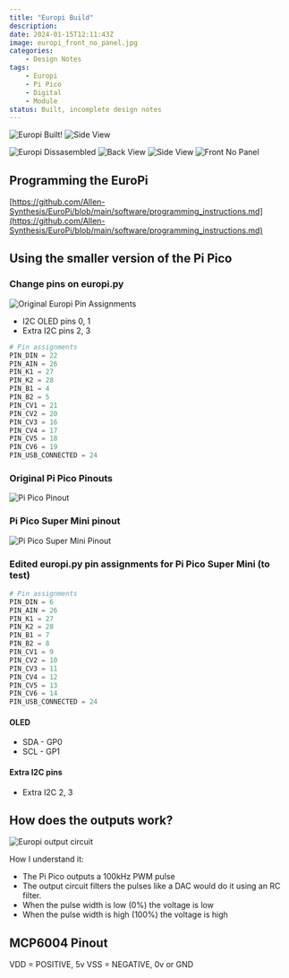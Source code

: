 ```yaml
---
title: "Europi Build"
description: 
date: 2024-01-15T12:11:43Z
image: europi_front_no_panel.jpg
categories:
    - Design Notes
tags:
    - Europi
    - Pi Pico
    - Digital
    - Module
status: Built, incomplete design notes
---
```


![Europi Built!](europi_front.jpg) ![Side View](europi_side.jpg)

![Europi Dissasembled](europi_dissassembled.jpg) ![Back View](europi_back.jpg) ![Side View](europi_side_no_panel.jpg) ![Front No Panel](europi_front_no_panel.jpg)

## Programming the EuroPi

[https://github.com/Allen-Synthesis/EuroPi/blob/main/software/programming_instructions.md](https://github.com/Allen-Synthesis/EuroPi/blob/main/software/programming_instructions.md)

## Using the smaller version of the Pi Pico

### Change pins on europi.py

![Original Europi Pin Assignments](original_pin_assignments.png)

- I2C OLED pins 0, 1
- Extra I2C pins 2, 3

```Python
# Pin assignments
PIN_DIN = 22
PIN_AIN = 26
PIN_K1 = 27
PIN_K2 = 28
PIN_B1 = 4
PIN_B2 = 5
PIN_CV1 = 21
PIN_CV2 = 20
PIN_CV3 = 16
PIN_CV4 = 17
PIN_CV5 = 18
PIN_CV6 = 19
PIN_USB_CONNECTED = 24
```

### Original Pi Pico Pinouts

![Pi Pico Pinout](pi_pico_pinout.png)

### Pi Pico Super Mini pinout

![Pi Pico Super Mini Pinout](RP2040-Zero-details-7.jpg)

### Edited europi.py pin assignments for Pi Pico Super Mini (to test)

```Python
# Pin assignments
PIN_DIN = 6
PIN_AIN = 26
PIN_K1 = 27
PIN_K2 = 28
PIN_B1 = 7
PIN_B2 = 8
PIN_CV1 = 9
PIN_CV2 = 10
PIN_CV3 = 11
PIN_CV4 = 12
PIN_CV5 = 13
PIN_CV6 = 14
PIN_USB_CONNECTED = 24
```

#### OLED

- SDA - GP0
- SCL - GP1

#### Extra I2C pins

- Extra I2C 2, 3

## How does the outputs work?

![Europi output circuit](europi_pwm_output_circuit.png)

How I understand it:

- The Pi Pico outputs a 100kHz PWM pulse
- The output circuit filters the pulses like a DAC would do it using an RC filter.
- When the pulse width is low (0%) the voltage is low
- When the pulse width is high (100%) the voltage is high

## MCP6004 Pinout

VDD = POSITIVE, 5v
VSS = NEGATIVE, 0v or GND
